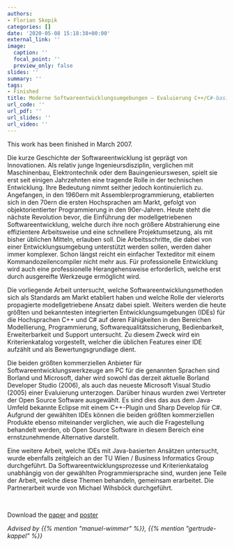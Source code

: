 ```yaml
---
authors:
- Florian Skopik
categories: []
date: '2020-05-08 15:18:38+00:00'
external_link: ''
image:
  caption: ''
  focal_point: ''
  preview_only: false
slides: ''
summary: ''
tags:
- Finished
title: Moderne Softwareentwicklungsumgebungen – Evaluierung C++/C#-basierter Ansätze
url_code: ''
url_pdf: ''
url_slides: ''
url_video: ''
---
```


This work has been finished in March 2007.

Die kurze Geschichte der Softwareentwicklung ist geprägt von Innovationen. Als relativ junge Ingenieursdisziplin, verglichen mit Maschinenbau, Elektrontechnik oder dem Bauingenieurswesen, spielt sie erst seit einigen Jahrzehnten eine tragende Rolle in der technischen Entwicklung. Ihre Bedeutung nimmt seither jedoch kontinuierlich zu. Angefangen, in den 1960ern mit Assemblerprogrammierung, etablierten sich in den 70ern die ersten Hochsprachen am Markt, gefolgt von objektorientierter Programmierung in den 90er-Jahren. Heute steht die nächste Revolution bevor, die Einführung der modellgetriebenen Softwareentwicklung, welche durch ihre noch größere Abstrahierung eine effizientere Arbeitsweise und eine schnellere Projektumsetzung, als mit bisher üblichen Mitteln, erlauben soll. Die Arbeitsschritte, die dabei von einer Entwicklungsumgebung unterstützt werden sollen, werden daher immer komplexer. Schon längst reicht ein einfacher Texteditor mit einem Kommandozeilencompiler nicht mehr aus. Für professionelle Entwicklung wird auch eine professionelle Herangehensweise erforderlich, welche erst durch ausgereifte Werkzeuge ermöglicht wird.

Die vorliegende Arbeit untersucht, welche Softwareentwicklungsmethoden sich als Standards am Markt etabliert haben und welche Rolle der vielerorts propagierte modellgetriebene Ansatz dabei spielt. Weiters werden die heute größten und bekanntesten integrierten Entwicklungsumgebungen (IDEs) für die Hochsprachen C++ und C\# auf deren Fähigkeiten in den Bereichen Modellierung, Programmierung, Softwarequalitätssicherung, Bedienbarkeit, Erweiterbarkeit und Support untersucht. Zu diesem Zweck wird ein Kriterienkatalog vorgestellt, welcher die üblichen Features einer IDE aufzählt und als Bewertungsgrundlage dient.

Die beiden größten kommerziellen Anbieter für Softwareentwicklungswerkzeuge am PC für die genannten Sprachen sind Borland und Microsoft, daher wird sowohl das derzeit aktuelle Borland Developer Studio (2006), als auch das neueste Microsoft Visual Studio (2005) einer Evaluierung unterzogen. Darüber hinaus wurden zwei Vertreter der Open Source Software ausgewählt. Es sind dies das aus dem Java-Umfeld bekannte Eclipse mit einem C++-Plugin und Sharp Develop für C\#. Aufgrund der gewählten IDEs können die beiden größten kommerziellen Produkte ebenso miteinander verglichen, wie auch die Fragestellung behandelt werden, ob Open Source Software in diesem Bereich eine ernstzunehmende Alternative darstellt.

Eine weitere Arbeit, welche IDEs mit Java-basierten Ansätzen untersucht, wurde ebenfalls zeitgleich an der TU Wien / Business Informatics Group durchgeführt. Da Softwareentwicklungsprozesse und Kriterienkatalog unabhängig von der gewählten Programmiersprache sind, wurden jene Teile der Arbeit, welche diese Themen behandeln, gemeinsam erarbeitet. Die Partnerarbeit wurde von Michael Wihsböck durchgeführt.

&nbsp;

 Download the [paper](https://www.big.tuwien.ac.at/app/uploads/2016/10/Skopik_paper.pdf) and [poster](https://www.big.tuwien.ac.at/app/uploads/2016/10/Skopik_poster.pdf)

*Advised by {{% mention "manuel-wimmer" %}}, {{% mention "gertrude-kappel" %}}*